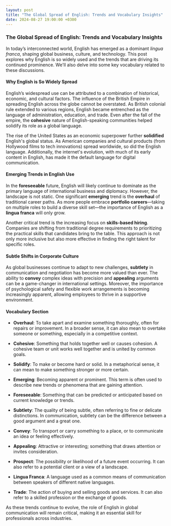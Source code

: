 ```yaml
---
layout: post
title: "The Global Spread of English: Trends and Vocabulary Insights"
date: 2024-08-27 19:00:00 +0300
---
```


### The Global Spread of English: Trends and Vocabulary Insights

In today’s interconnected world, English has emerged as a dominant *lingua franca*, shaping global business, culture, and technology. This post explores why English is so widely used and the trends that are driving its continued prominence. We'll also delve into some key vocabulary related to these discussions.

#### Why English is So Widely Spread

English’s widespread use can be attributed to a combination of historical, economic, and cultural factors. The influence of the British Empire in spreading English across the globe cannot be overstated. As British colonial rule extended to various regions, English became entrenched as the language of administration, education, and trade. Even after the fall of the empire, the **cohesive** nature of English-speaking communities helped solidify its role as a global language.

The rise of the United States as an economic superpower further **solidified** English's global status. As American companies and cultural products (from Hollywood films to tech innovations) spread worldwide, so did the English language. Additionally, the internet's evolution, with much of its early content in English, has made it the default language for digital communication.

#### Emerging Trends in English Use

In the **foreseeable** future, English will likely continue to dominate as the primary language of international business and diplomacy. However, the landscape is not static. One significant **emerging** trend is the **overhaul** of traditional career paths. As more people embrace **portfolio careers**—taking on multiple roles to build a diverse skill set—the importance of English as a **lingua franca** will only grow.

Another critical trend is the increasing focus on **skills-based hiring**. Companies are shifting from traditional degree requirements to prioritizing the practical skills that candidates bring to the table. This approach is not only more inclusive but also more effective in finding the right talent for specific roles.

#### Subtle Shifts in Corporate Culture

As global businesses continue to adapt to new challenges, **subtlety** in communication and negotiation has become more valued than ever. The ability to **convey** complex ideas with precision and **appealing** arguments can be a game-changer in international settings. Moreover, the importance of psychological safety and flexible work arrangements is becoming increasingly apparent, allowing employees to thrive in a supportive environment.

#### Vocabulary Section

- **Overhaul**: To take apart and examine something thoroughly, often for repairs or improvement. In a broader sense, it can also mean to overtake someone or something, especially in a competitive context.
  
- **Cohesive**: Something that holds together well or causes cohesion. A cohesive team or unit works well together and is united by common goals.

- **Solidify**: To make or become hard or solid. In a metaphorical sense, it can mean to make something stronger or more certain.

- **Emerging**: Becoming apparent or prominent. This term is often used to describe new trends or phenomena that are gaining attention.

- **Foreseeable**: Something that can be predicted or anticipated based on current knowledge or trends.

- **Subtlety**: The quality of being subtle, often referring to fine or delicate distinctions. In communication, subtlety can be the difference between a good argument and a great one.

- **Convey**: To transport or carry something to a place, or to communicate an idea or feeling effectively.

- **Appealing**: Attractive or interesting; something that draws attention or invites consideration.

- **Prospect**: The possibility or likelihood of a future event occurring. It can also refer to a potential client or a view of a landscape.

- **Lingua Franca**: A language used as a common means of communication between speakers of different native languages.

- **Trade**: The action of buying and selling goods and services. It can also refer to a skilled profession or the exchange of goods.

As these trends continue to evolve, the role of English in global communication will remain critical, making it an essential skill for professionals across industries.